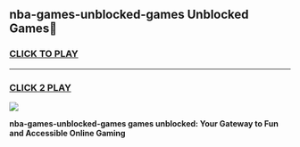 
## nba-games-unblocked-games Unblocked Games👋
<h3>
<a href="https://news.freeplayer.one?title=nba-games-unblocked-games&ref=16F">CLICK TO PLAY</a></h3>
<hr>

<h3>
<a href="https://news.freeplayer.one?title=nba-games-unblocked-games&ref=16F">CLICK 2 PLAY</a>
  
</h3>

<a href="https://news.freeplayer.one?title=nba-games-unblocked-games&ref=16F/"><img src="https://clearcache.store/games.png"></a>


**nba-games-unblocked-games games unblocked: Your Gateway to Fun and Accessible Online Gaming**
